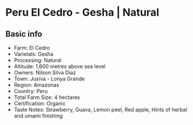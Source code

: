 # Peru El Cedro - Gesha | Natural

## Basic info

- Farm: El Cedro
- Varietals: Gesha
- Processing: Natural
- Altitude: 1,600 metres above sea level
- Owners: Nilson Silva Diaz
- Town: Jusiva - Lonya Grande
- Region: Amazonas
- Country: Peru
- Total Farm Size: 4 hectares
- Certification: Organic
- Taste Notes: Strawberry, Guava, Lemon peel, Red apple, Hints of herbal and umami finishing
